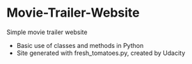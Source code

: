 # Movie-Trailer-Website
Simple movie trailer website 


- Basic use of classes and methods in Python
- Site generated with fresh_tomatoes.py, created by Udacity



